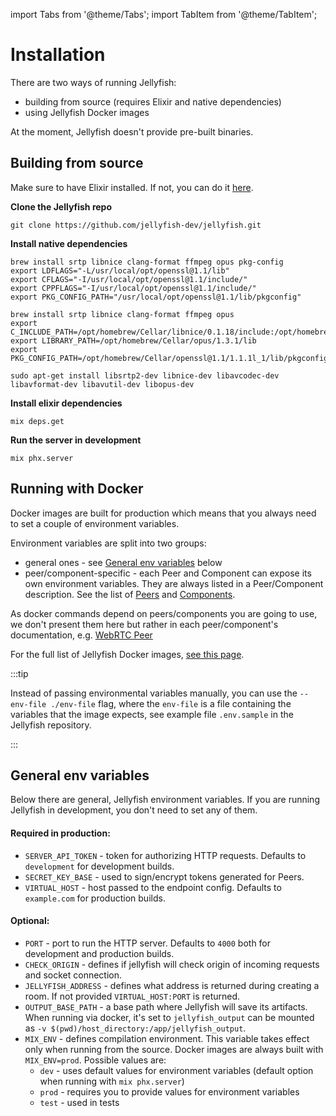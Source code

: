 import Tabs from '@theme/Tabs';
import TabItem from '@theme/TabItem';

# Installation

There are two ways of running Jellyfish:
* building from source (requires Elixir and native dependencies)
* using Jellyfish Docker images

At the moment, Jellyfish doesn't provide pre-built binaries.

## Building from source

Make sure to have Elixir installed. If not, you can do it [here](https://elixir-lang.org/install.html).

**Clone the Jellyfish repo**
```
git clone https://github.com/jellyfish-dev/jellyfish.git
```

**Install native dependencies**

<Tabs>
  <TabItem value="mac-intel" label="macOS Intel" default>

  ```
  brew install srtp libnice clang-format ffmpeg opus pkg-config
  export LDFLAGS="-L/usr/local/opt/openssl@1.1/lib"
  export CFLAGS="-I/usr/local/opt/openssl@1.1/include/"
  export CPPFLAGS="-I/usr/local/opt/openssl@1.1/include/"
  export PKG_CONFIG_PATH="/usr/local/opt/openssl@1.1/lib/pkgconfig"
  ```

  </TabItem>
  <TabItem value="mac-m1" label="macOS Apple Silicon" default>

  ```
  brew install srtp libnice clang-format ffmpeg opus
  export C_INCLUDE_PATH=/opt/homebrew/Cellar/libnice/0.1.18/include:/opt/homebrew/Cellar/opus/1.3.1/include:/opt/homebrew/Cellar/openssl@1.1/1.1.1l_1/include
  export LIBRARY_PATH=/opt/homebrew/Cellar/opus/1.3.1/lib
  export PKG_CONFIG_PATH=/opt/homebrew/Cellar/openssl@1.1/1.1.1l_1/lib/pkgconfig/
  ```

  </TabItem>
  <TabItem value="ubuntu" label="Ubuntu" default>

  ```
  sudo apt-get install libsrtp2-dev libnice-dev libavcodec-dev libavformat-dev libavutil-dev libopus-dev
  ```

  </TabItem>
</Tabs>

**Install elixir dependencies**

```
mix deps.get
```

**Run the server in development**
```
mix phx.server
```

## Running with Docker

Docker images are built for production which means that you always
need to set a couple of environment variables.

Environment variables are split into two groups:
* general ones - see [General env variables](#general-env-variables) below
* peer/component-specific - each Peer and Component can expose its own environment variables.
They are always listed in a Peer/Component description.
See the list of [Peers](./peers/webrtc.md) and [Components](./components/hls.md).

As docker commands depend on peers/components you are going to use, we don't present
them here but rather in each peer/component's documentation, e.g. [WebRTC Peer](./peers/webrtc#example-docker-commands)

For the full list of Jellyfish Docker images, [see this page](https://github.com/jellyfish-dev/jellyfish/pkgs/container/jellyfish).

:::tip

Instead of passing environmental variables manually, you can use the `--env-file ./env-file` flag, 
where the `env-file` is a file containing the variables that the image expects, 
see example file `.env.sample` in the Jellyfish repository.

:::

## General env variables

Below there are general, Jellyfish environment variables.
If you are running Jellyfish in development, you don't need to 
set any of them.

#### Required in production:

* `SERVER_API_TOKEN` - token for authorizing HTTP requests. Defaults to `development` for
development builds. 
* `SECRET_KEY_BASE` - used to sign/encrypt tokens generated for Peers.
* `VIRTUAL_HOST` - host passed to the endpoint config. Defaults to `example.com` for production builds.

#### Optional:

* `PORT` - port to run the HTTP server. Defaults to `4000` both for development and production builds.
* `CHECK_ORIGIN` - defines if jellyfish will check origin of incoming requests and socket connection.
* `JELLYFISH_ADDRESS` - defines what address is returned during creating a room. If not provided `VIRTUAL_HOST:PORT` is returned.
* `OUTPUT_BASE_PATH` - a base path where Jellyfish will save its artifacts. 
When running via docker, it's set to `jellyfish_output` can be mounted as `-v $(pwd)/host_directory:/app/jellyfish_output`.
* `MIX_ENV` - defines compilation environment.
This variable takes effect only when running from the source.
Docker images are always built with `MIX_ENV=prod`.
Possible values are:
  * `dev` - uses default values for environment variables 
  (default option when running with `mix phx.server`)
  * `prod` - requires you to provide values for environment variables
  * `test` - used in tests
